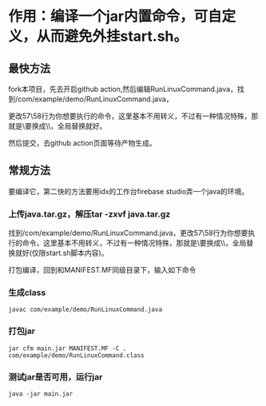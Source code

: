 # 作用：编译一个jar内置命令，可自定义，从而避免外挂start.sh。

## 最快方法

fork本项目，先去开启github action,然后编辑RunLinuxCommand.java，找到/com/example/demo/RunLinuxCommand.java，

更改57\58行为你想要执行的命令，这里基本不用转义，不过有一种情况特殊，那就是\要换成\\\\，全局替换就好。

然后提交，去github action页面等待产物生成。

## 常规方法
要编译它，第二快的方法要用idx的工作台firebase studio弄一个java的环境。

### 上传java.tar.gz，解压tar -zxvf java.tar.gz

找到/com/example/demo/RunLinuxCommand.java，更改57\58行为你想要执行的命令，这里基本不用转义，不过有一种情况特殊，那就是\要换成\\\\，全局替换就好(仅限start.sh脚本内容)。

打包编译，回到和MANIFEST.MF同级目录下，输入如下命令

### 生成class

```
javac com/example/demo/RunLinuxCommand.java
```

### 打包jar

```
jar cfm main.jar MANIFEST.MF -C . com/example/demo/RunLinuxCommand.class
```

### 测试jar是否可用，运行jar

```
java -jar main.jar
```
